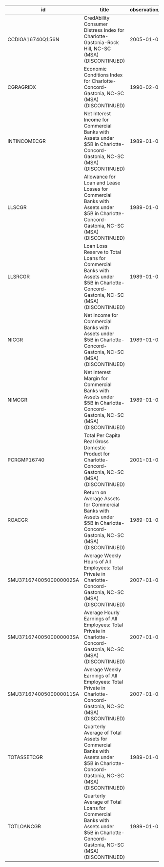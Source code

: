 | id                     | title                                                                                                                                    | observation_start   | observation_end   |
|------------------------|------------------------------------------------------------------------------------------------------------------------------------------|---------------------|-------------------|
| CCDIOA16740Q156N       | CredAbility Consumer Distress Index for Charlotte-Gastonia-Rock Hill, NC-SC (MSA) (DISCONTINUED)                                         | 2005-01-01          | 2013-01-01        |
| CGRAGRIDX              | Economic Conditions Index for Charlotte-Concord-Gastonia, NC-SC (MSA) (DISCONTINUED)                                                     | 1990-02-01          | 2019-12-01        |
| INTINCOMECGR           | Net Interest Income for Commercial Banks with Assets under $5B in Charlotte-Concord-Gastonia, NC-SC (MSA) (DISCONTINUED)                 | 1989-01-01          | 2020-07-01        |
| LLSCGR                 | Allowance for Loan and Lease Losses for Commercial Banks with Assets under $5B in Charlotte-Concord-Gastonia, NC-SC (MSA) (DISCONTINUED) | 1989-01-01          | 2020-07-01        |
| LLSRCGR                | Loan Loss Reserve to Total Loans for Commercial Banks with Assets under $5B in Charlotte-Concord-Gastonia, NC-SC (MSA) (DISCONTINUED)    | 1989-01-01          | 2020-07-01        |
| NICGR                  | Net Income for Commercial Banks with Assets under $5B in Charlotte-Concord-Gastonia, NC-SC (MSA) (DISCONTINUED)                          | 1989-01-01          | 2020-07-01        |
| NIMCGR                 | Net Interest Margin for Commercial Banks with Assets under $5B in Charlotte-Concord-Gastonia, NC-SC (MSA) (DISCONTINUED)                 | 1989-01-01          | 2020-07-01        |
| PCRGMP16740            | Total Per Capita Real Gross Domestic Product for Charlotte-Concord-Gastonia, NC-SC (MSA) (DISCONTINUED)                                  | 2001-01-01          | 2017-01-01        |
| ROACGR                 | Return on Average Assets for Commercial Banks with Assets under $5B in Charlotte-Concord-Gastonia, NC-SC (MSA) (DISCONTINUED)            | 1989-01-01          | 2020-07-01        |
| SMU37167400500000002SA | Average Weekly Hours of All Employees: Total Private in Charlotte-Concord-Gastonia, NC-SC (MSA) (DISCONTINUED)                           | 2007-01-01          | 2022-03-01        |
| SMU37167400500000003SA | Average Hourly Earnings of All Employees: Total Private in Charlotte-Concord-Gastonia, NC-SC (MSA) (DISCONTINUED)                        | 2007-01-01          | 2022-03-01        |
| SMU37167400500000011SA | Average Weekly Earnings of All Employees: Total Private in Charlotte-Concord-Gastonia, NC-SC (MSA) (DISCONTINUED)                        | 2007-01-01          | 2022-03-01        |
| TOTASSETCGR            | Quarterly Average of Total Assets for Commercial Banks with Assets under $5B in Charlotte-Concord-Gastonia, NC-SC (MSA) (DISCONTINUED)   | 1989-01-01          | 2020-07-01        |
| TOTLOANCGR             | Quarterly Average of Total Loans for Commercial Banks with Assets under $5B in Charlotte-Concord-Gastonia, NC-SC (MSA) (DISCONTINUED)    | 1989-01-01          | 2020-07-01        |